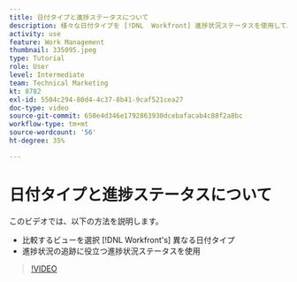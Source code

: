 ```yaml
---
title: 日付タイプと進捗ステータスについて
description: 様々な日付タイプを [!DNL  Workfront] 進捗状況ステータスを使用して、作業の進捗状況を追跡できます。
activity: use
feature: Work Management
thumbnail: 335095.jpeg
type: Tutorial
role: User
level: Intermediate
team: Technical Marketing
kt: 8782
exl-id: 5504c294-80d4-4c37-8b41-9caf521cea27
doc-type: video
source-git-commit: 650e4d346e1792863930dcebafacab4c88f2a8bc
workflow-type: tm+mt
source-wordcount: '56'
ht-degree: 35%

---
```


# 日付タイプと進捗ステータスについて

このビデオでは、以下の方法を説明します。

* 比較するビューを選択 [!DNL Workfront's] 異なる日付タイプ
* 進捗状況の追跡に役立つ進捗状況ステータスを使用

>[!VIDEO](https://video.tv.adobe.com/v/335095/?quality=12&learn=on)

<!---
Task progress status overview
Definitions for the project, task, and issue dates within Workfront
Project timelines
--->

